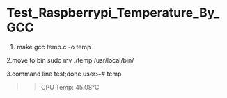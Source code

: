 # Test_Raspberrypi_Temperature_By_GCC
1. make
gcc temp.c -o temp

2.move to bin
sudo mv ./temp /usr/local/bin/

3.command line test;done
user:~# temp

>> CPU Temp: 45.08°C



